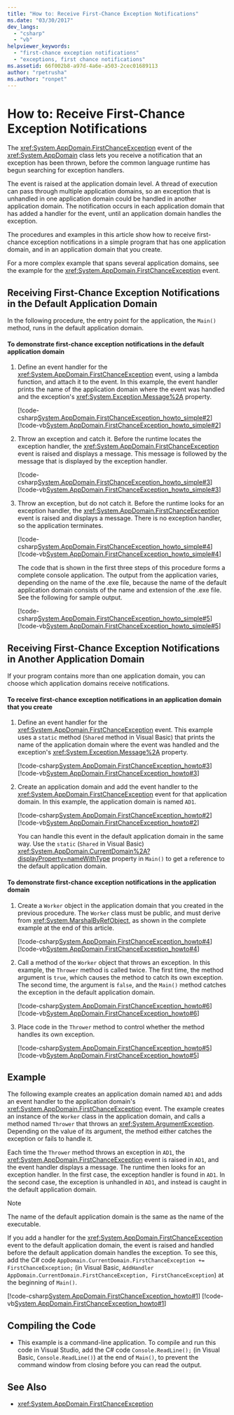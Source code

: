 ```yaml
---
title: "How to: Receive First-Chance Exception Notifications"
ms.date: "03/30/2017"
dev_langs:
  - "csharp"
  - "vb"
helpviewer_keywords:
  - "first-chance exception notifications"
  - "exceptions, first chance notifications"
ms.assetid: 66f002b8-a97d-4a6e-a503-2cec01689113
author: "rpetrusha"
ms.author: "ronpet"
---
```

# How to: Receive First-Chance Exception Notifications
The <xref:System.AppDomain.FirstChanceException> event of the <xref:System.AppDomain> class lets you receive a notification that an exception has been thrown, before the common language runtime has begun searching for exception handlers.

 The event is raised at the application domain level. A thread of execution can pass through multiple application domains, so an exception that is unhandled in one application domain could be handled in another application domain. The notification occurs in each application domain that has added a handler for the event, until an application domain handles the exception.

 The procedures and examples in this article show how to receive first-chance exception notifications in a simple program that has one application domain, and in an application domain that you create.

 For a more complex example that spans several application domains, see the example for the <xref:System.AppDomain.FirstChanceException> event.

## Receiving First-Chance Exception Notifications in the Default Application Domain
 In the following procedure, the entry point for the application, the `Main()` method, runs in the default application domain.

#### To demonstrate first-chance exception notifications in the default application domain

1.  Define an event handler for the <xref:System.AppDomain.FirstChanceException> event, using a lambda function, and attach it to the event. In this example, the event handler prints the name of the application domain where the event was handled and the exception's <xref:System.Exception.Message%2A> property.

     [!code-csharp[System.AppDomain.FirstChanceException_howto_simple#2](../../../samples/snippets/csharp/VS_Snippets_CLR_System/system.appdomain.firstchanceexception_howto_simple/cs/example.cs#2)]
     [!code-vb[System.AppDomain.FirstChanceException_howto_simple#2](../../../samples/snippets/visualbasic/VS_Snippets_CLR_System/system.appdomain.firstchanceexception_howto_simple/vb/example.vb#2)]

2.  Throw an exception and catch it. Before the runtime locates the exception handler, the <xref:System.AppDomain.FirstChanceException> event is raised and displays a message. This message is followed by the message that is displayed by the exception handler.

     [!code-csharp[System.AppDomain.FirstChanceException_howto_simple#3](../../../samples/snippets/csharp/VS_Snippets_CLR_System/system.appdomain.firstchanceexception_howto_simple/cs/example.cs#3)]
     [!code-vb[System.AppDomain.FirstChanceException_howto_simple#3](../../../samples/snippets/visualbasic/VS_Snippets_CLR_System/system.appdomain.firstchanceexception_howto_simple/vb/example.vb#3)]

3.  Throw an exception, but do not catch it. Before the runtime looks for an exception handler, the <xref:System.AppDomain.FirstChanceException> event is raised and displays a message. There is no exception handler, so the application terminates.

     [!code-csharp[System.AppDomain.FirstChanceException_howto_simple#4](../../../samples/snippets/csharp/VS_Snippets_CLR_System/system.appdomain.firstchanceexception_howto_simple/cs/example.cs#4)]
     [!code-vb[System.AppDomain.FirstChanceException_howto_simple#4](../../../samples/snippets/visualbasic/VS_Snippets_CLR_System/system.appdomain.firstchanceexception_howto_simple/vb/example.vb#4)]

     The code that is shown in the first three steps of this procedure forms a complete console application. The output from the application varies, depending on the name of the .exe file, because the name of the default application domain consists of the name and extension of the .exe file. See the following for sample output.

     [!code-csharp[System.AppDomain.FirstChanceException_howto_simple#5](../../../samples/snippets/csharp/VS_Snippets_CLR_System/system.appdomain.firstchanceexception_howto_simple/cs/example.cs#5)]
     [!code-vb[System.AppDomain.FirstChanceException_howto_simple#5](../../../samples/snippets/visualbasic/VS_Snippets_CLR_System/system.appdomain.firstchanceexception_howto_simple/vb/example.vb#5)]

## Receiving First-Chance Exception Notifications in Another Application Domain
 If your program contains more than one application domain, you can choose which application domains receive notifications.

#### To receive first-chance exception notifications in an application domain that you create

1.  Define an event handler for the <xref:System.AppDomain.FirstChanceException> event. This example uses a `static` method (`Shared` method in Visual Basic) that prints the name of the application domain where the event was handled and the exception's <xref:System.Exception.Message%2A> property.

     [!code-csharp[System.AppDomain.FirstChanceException_howto#3](../../../samples/snippets/csharp/VS_Snippets_CLR_System/system.appdomain.firstchanceexception_howto/cs/example.cs#3)]
     [!code-vb[System.AppDomain.FirstChanceException_howto#3](../../../samples/snippets/visualbasic/VS_Snippets_CLR_System/system.appdomain.firstchanceexception_howto/vb/example.vb#3)]

2.  Create an application domain and add the event handler to the <xref:System.AppDomain.FirstChanceException> event for that application domain. In this example, the application domain is named `AD1`.

     [!code-csharp[System.AppDomain.FirstChanceException_howto#2](../../../samples/snippets/csharp/VS_Snippets_CLR_System/system.appdomain.firstchanceexception_howto/cs/example.cs#2)]
     [!code-vb[System.AppDomain.FirstChanceException_howto#2](../../../samples/snippets/visualbasic/VS_Snippets_CLR_System/system.appdomain.firstchanceexception_howto/vb/example.vb#2)]

     You can handle this event in the default application domain in the same way. Use the `static` (`Shared` in Visual Basic) <xref:System.AppDomain.CurrentDomain%2A?displayProperty=nameWithType> property in `Main()` to get a reference to the default application domain.

#### To demonstrate first-chance exception notifications in the application domain

1.  Create a `Worker` object in the application domain that you created in the previous procedure. The `Worker` class must be public, and must derive from <xref:System.MarshalByRefObject>, as shown in the complete example at the end of this article.

     [!code-csharp[System.AppDomain.FirstChanceException_howto#4](../../../samples/snippets/csharp/VS_Snippets_CLR_System/system.appdomain.firstchanceexception_howto/cs/example.cs#4)]
     [!code-vb[System.AppDomain.FirstChanceException_howto#4](../../../samples/snippets/visualbasic/VS_Snippets_CLR_System/system.appdomain.firstchanceexception_howto/vb/example.vb#4)]

2.  Call a method of the `Worker` object that throws an exception. In this example, the `Thrower` method is called twice. The first time, the method argument is `true`, which causes the method to catch its own exception. The second time, the argument is `false`, and the `Main()` method catches the exception in the default application domain.

     [!code-csharp[System.AppDomain.FirstChanceException_howto#6](../../../samples/snippets/csharp/VS_Snippets_CLR_System/system.appdomain.firstchanceexception_howto/cs/example.cs#6)]
     [!code-vb[System.AppDomain.FirstChanceException_howto#6](../../../samples/snippets/visualbasic/VS_Snippets_CLR_System/system.appdomain.firstchanceexception_howto/vb/example.vb#6)]

3.  Place code in the `Thrower` method to control whether the method handles its own exception.

     [!code-csharp[System.AppDomain.FirstChanceException_howto#5](../../../samples/snippets/csharp/VS_Snippets_CLR_System/system.appdomain.firstchanceexception_howto/cs/example.cs#5)]
     [!code-vb[System.AppDomain.FirstChanceException_howto#5](../../../samples/snippets/visualbasic/VS_Snippets_CLR_System/system.appdomain.firstchanceexception_howto/vb/example.vb#5)]

## Example
 The following example creates an application domain named `AD1` and adds an event handler to the application domain's <xref:System.AppDomain.FirstChanceException> event. The example creates an instance of the `Worker` class in the application domain, and calls a method named `Thrower` that throws an <xref:System.ArgumentException>. Depending on the value of its argument, the method either catches the exception or fails to handle it.

 Each time the `Thrower` method throws an exception in `AD1`, the <xref:System.AppDomain.FirstChanceException> event is raised in `AD1`, and the event handler displays a message. The runtime then looks for an exception handler. In the first case, the exception handler is found in `AD1`. In the second case, the exception is unhandled in `AD1`, and instead is caught in the default application domain.

> [!NOTE]
>  The name of the default application domain is the same as the name of the executable.

 If you add a handler for the <xref:System.AppDomain.FirstChanceException> event to the default application domain, the event is raised and handled before the default application domain handles the exception. To see this, add the C# code `AppDomain.CurrentDomain.FirstChanceException += FirstChanceException;` (in Visual Basic, `AddHandler AppDomain.CurrentDomain.FirstChanceException, FirstChanceException`) at the beginning of `Main()`.

 [!code-csharp[System.AppDomain.FirstChanceException_howto#1](../../../samples/snippets/csharp/VS_Snippets_CLR_System/system.appdomain.firstchanceexception_howto/cs/example.cs#1)]
 [!code-vb[System.AppDomain.FirstChanceException_howto#1](../../../samples/snippets/visualbasic/VS_Snippets_CLR_System/system.appdomain.firstchanceexception_howto/vb/example.vb#1)]

## Compiling the Code

-   This example is a command-line application. To compile and run this code in Visual Studio, add the C# code `Console.ReadLine();` (in Visual Basic, `Console.ReadLine()`) at the end of `Main()`, to prevent the command window from closing before you can read the output.

## See Also
- <xref:System.AppDomain.FirstChanceException>
